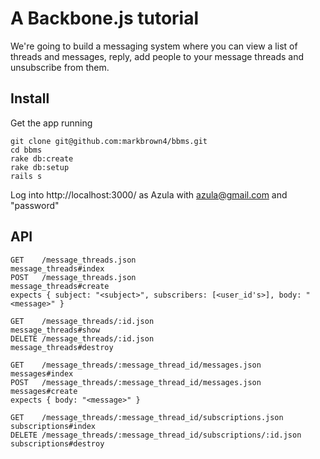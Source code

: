 # A Backbone.js tutorial
We're going to build a messaging system where you can view a list of threads and messages, reply, add people to your message threads and unsubscribe from them.

## Install
Get the app running

    git clone git@github.com:markbrown4/bbms.git
    cd bbms
    rake db:create
    rake db:setup
    rails s

Log into http://localhost:3000/ as Azula with azula@gmail.com and "password"

## API

    GET    /message_threads.json                                       message_threads#index
    POST   /message_threads.json                                       message_threads#create
    expects { subject: "<subject>", subscribers: [<user_id's>], body: "<message>" }
    
    GET    /message_threads/:id.json                                   message_threads#show
    DELETE /message_threads/:id.json                                   message_threads#destroy
    
    GET    /message_threads/:message_thread_id/messages.json           messages#index
    POST   /message_threads/:message_thread_id/messages.json           messages#create
    expects { body: "<message>" }
    
    GET    /message_threads/:message_thread_id/subscriptions.json      subscriptions#index
    DELETE /message_threads/:message_thread_id/subscriptions/:id.json  subscriptions#destroy

